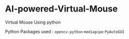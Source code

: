 # AI-powered-Virtual-Mouse

 Virtual Mouse Using python 
 
 Python Packages used : 
 ```opencv-python```  ```mediapipe```   ```PyAutoGUI```  
 
